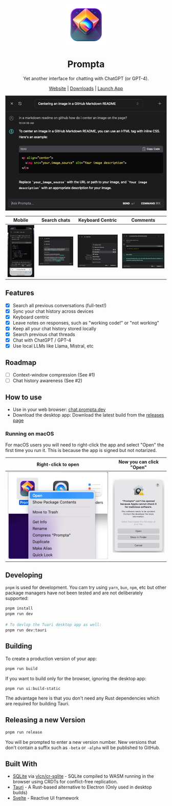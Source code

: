 <!-- display a screenshot -->
<div align="center">

[<img src="src-tauri/icons/icon_256x256.png" alt="prompta logo" width=128>](https://www.prompta.dev)<br>

# Prompta

Yet another interface for chatting with ChatGPT (or GPT-4).

[Website](https://www.prompta.dev)
| [Downloads](releases)
| [Launch App](https://chat.prompta.dev)

</div>

<div align="center">

![](static/screenshot_20230513023629.png)

</div>

| Mobile                                       | Search chats                      | Keyboard Centric                                            | Comments                                    |
| -------------------------------------------- | --------------------------------- | ----------------------------------------------------------- | ------------------------------------------- |
| ![mobile view](static/screenshot_mobile.png) | ![fts](static/screenshot_fts.png) | ![keyboard centric](static/screenshot_keyboard_centric.png) | ![comments](static/screenshot_comments.png) |

## Features

- [x] Search all previous conversations (full-text!)
- [x] Sync your chat history across devices
- [x] Keyboard centric
- [x] Leave notes on responses, such as "working code!" or "not working"
- [x] Keep all your chat history stored locally
- [x] Search previous chat threads
- [x] Chat with ChatGPT / GPT-4
- [x] Use local LLMs like Llama, Mistral, etc

## Roadmap

- [ ] Context-window compression (See #1)
- [ ] Chat history awareness (See #2)

## How to use

- Use in your web browser: [chat.prompta.dev](https://chat.prompta.dev)
- Download the desktop app: Download the latest build from the [releases page](releases)

### Running on macOS

For macOS users you will need to right-click the app and select "Open" the first time you run it. This is because the app is signed but not notarized.

| Right-click to open                           | Now you can click "Open"                      |
| --------------------------------------------- | --------------------------------------------- |
| ![macOS open](static/screenshot_macopen1.png) | ![macOS open](static/screenshot_macopen2.png) |

## Developing

`pnpm` is used for development. You cam try using `yarn`, `bun`, `npm`, etc but other package managers have not been tested and are not deliberately supported:

```bash
pnpm install
pnpm run dev

# To devlop the Tuari desktop app as well:
pnpm run dev:tauri
```

## Building

To create a production version of your app:

```bash
pnpm run build
```

If you want to build only for the browser, ignoring the desktop app:

```bash
pnpm run ui:build-static
```

The advantage here is that you don't need any Rust dependencies which are required for building Tauri.

## Releasing a new Version

```bash
pnpm run release
```

You will be prompted to enter a new version number. New versions that don't contain a suffix such as `-beta` or `-alpha` will be published to GitHub.

## Built With

- [SQLite](https://www.sqlite.org/index.html) via [vlcn/cr-sqlite](https://vlcn.io/) - SQLite compiled to WASM running in the browser using CRDTs for conflict-free replication.
- [Tauri](https://tauri.studio) - A Rust-based alternative to Electron (Only used in desktop builds)
- [Svelte](https://svelte.dev) - Reactive UI framework
